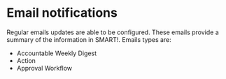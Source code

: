 # Email notifications

Regular emails updates are able to be configured. These emails provide a summary of the information in SMART!. 
Emails types are:
- Accountable Weekly Digest
- Action
- Approval Workflow

